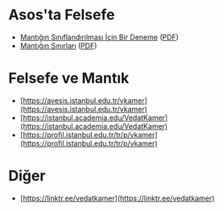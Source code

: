 # Asos'ta Felsefe

* [Mantığın Sınıflandırılması İçin Bir Deneme](https://drive.google.com/file/d/1Rn4a-2qQY_dNk1UAgUOaNa8_gvmRvkWe/view?usp=sharing) ([PDF](https://drive.google.com/uc?export=download&id=1Rn4a-2qQY_dNk1UAgUOaNa8_gvmRvkWe))
* [Mantığın Sınırları](https://drive.google.com/file/d/1P7Omv6h51ogjqPqe4DgU9nVV2qXcKdzv/view?usp=sharing) ([PDF](https://drive.google.com/uc?export=download&id=1P7Omv6h51ogjqPqe4DgU9nVV2qXcKdzv))

# Felsefe ve Mantık

* [https://avesis.istanbul.edu.tr/vkamer](https://avesis.istanbul.edu.tr/vkamer)
* [https://istanbul.academia.edu/VedatKamer](https://istanbul.academia.edu/VedatKamer)
* [https://profil.istanbul.edu.tr/tr/p/vkamer](https://profil.istanbul.edu.tr/tr/p/vkamer)

# Diğer

* [https://linktr.ee/vedatkamer](https://linktr.ee/vedatkamer)
